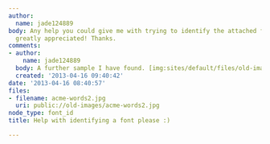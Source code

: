 ```yaml
---
author:
  name: jade124889
body: Any help you could give me with trying to identify the attached font would be
  greatly appreciated! Thanks.
comments:
- author:
    name: jade124889
  body: A further sample I have found. [img:sites/default/files/old-images/stagefx-words_4011.jpg]
  created: '2013-04-16 09:40:42'
date: '2013-04-16 08:40:57'
files:
- filename: acme-words2.jpg
  uri: public://old-images/acme-words2.jpg
node_type: font_id
title: Help with identifying a font please :)

---
```

